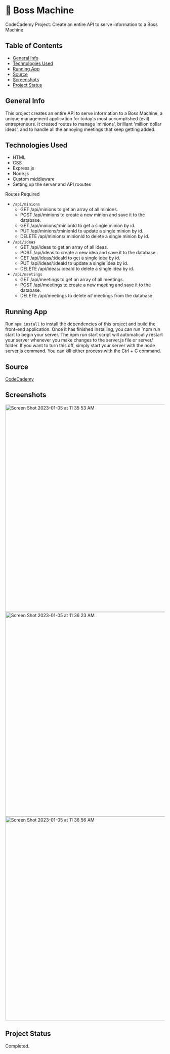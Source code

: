 # :space_invader: Boss Machine #
CodeCademy Project: Create an entire API to serve information to a Boss Machine

## Table of Contents ##
* [General Info](#General-Info)
* [Technologies Used](#Technologies-Used)
* [Running App](#Running-App)
* [Source](#Source)
* [Screenshots](#Screenshots)
* [Project Status](#Project-Status)

## General Info ##
This project creates an entire API to serve information to a Boss Machine, a unique management application for today's most accomplished (evil) entrepreneurs. It created routes to manage 'minions', brilliant 'million dollar ideas', and to handle all the annoying meetings that keep getting added.

## Technologies Used ##
* HTML
* CSS
* Express.js
* Node.js
* Custom middleware
* Setting up the server and API rooutes

Routes Required

* `/api/minions`
  * GET /api/minions to get an array of all minions.
  * POST /api/minions to create a new minion and save it to the database.
  * GET /api/minions/:minionId to get a single minion by id.
  * PUT /api/minions/:minionId to update a single minion by id.
  * DELETE /api/minions/:minionId to delete a single minion by id.
* `/api/ideas`
  * GET /api/ideas to get an array of all ideas.
  * POST /api/ideas to create a new idea and save it to the database.
  * GET /api/ideas/:ideaId to get a single idea by id.
  * PUT /api/ideas/:ideaId to update a single idea by id.
  * DELETE /api/ideas/:ideaId to delete a single idea by id.
* `/api/meetings`
  * GET /api/meetings to get an array of all meetings.
  * POST /api/meetings to create a new meeting and save it to the database.
  * DELETE /api/meetings to delete _all_ meetings from the database.

## Running App ##
Run `npm install` to install the dependencies of this project and build the front-end application. Once it has finished installing, you can run `npm run start to begin your server. The npm run start script will automatically restart your server whenever you make changes to the server.js file or server/ folder. If you want to turn this off, simply start your server with the node server.js command. You can kill either process with the Ctrl + C command.

## Source ##
[CodeCademy](http://www.codecademy.com)

## Screenshots ##
<img width="654" alt="Screen Shot 2023-01-05 at 11 35 53 AM" src="https://user-images.githubusercontent.com/59709289/210865632-557dcdf4-45d7-45c1-91d1-38859c290b7b.png">
<img width="645" alt="Screen Shot 2023-01-05 at 11 36 23 AM" src="https://user-images.githubusercontent.com/59709289/210865640-59139850-2fce-4386-aeb9-a0fa3cf8a728.png">
<img width="643" alt="Screen Shot 2023-01-05 at 11 36 56 AM" src="https://user-images.githubusercontent.com/59709289/210865655-cf8db87c-066c-4a04-99f1-918e57a10d6f.png">

## Project Status ##
Completed.

